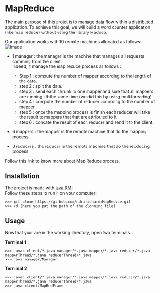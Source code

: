 # MapReduce
The main purpose of this projet is to manage data flow within a distributed application.
To achieve this goal, we will build a word counter application (like map reduce) without using the library Hadoop.<br>

Our application works with 10 remote machines allocated as follows:
![image](https://user-images.githubusercontent.com/94222983/144715384-794ae929-daed-4c7d-83f6-3530531d8ec7.png)

* 1 manager : the manager is the machine that manages all requests comming from the client.<br>
Indeed, it manage the map reduce process as follows :
  * Step 1 : compute the number of mapper according to the length of the data.
  * step 2 : split the data. 
  * step 3 : send each chrunk to one mapper and sure that all mappers are running atbthe same time (we did this by using multithreading).
  * step 4 : compute the number of reducer according to the number of mapper.
  * step 5 : once the mapping process is finish each reducer will take the result to mappers that that are attributed to it.
  * step 6 : concate the result of each reducer and send it to the client.
 
* 6 mappers : the mapper is the remote machine that do the mapping process.
* 3 reducers : the reducer is the remote machine that do the recducing process.

Follow this [link](https://www.ibm.com/topics/mapreduce) to know more about Map Reduce process.<br>

## Installation
The project is made with [java RMI](https://docs.oracle.com/javase/tutorial/rmi/index.html).<br>
Follow these steps to run it on your computer:
```
>>> git clone https://github.com/ndririchard/MapReduce.git
>>> cd (here you put the path of the clonning file)
```

## Usage
Now that your are in the working directory, open two terminals.<br>

**Terminal 1**
```
>>> javac client/*.java manager/*.java mapper/*.java reducer/*.java mapperThread/*.java reducerThread/*.java
>>> java manager/Manager
```

**Terminal 2**
```
>>> javac client/*.java manager/*.java mapper/*.java reducer/*.java mapperThread/*.java reducerThread/*.java
>>> java client/MapRedFrame
```






